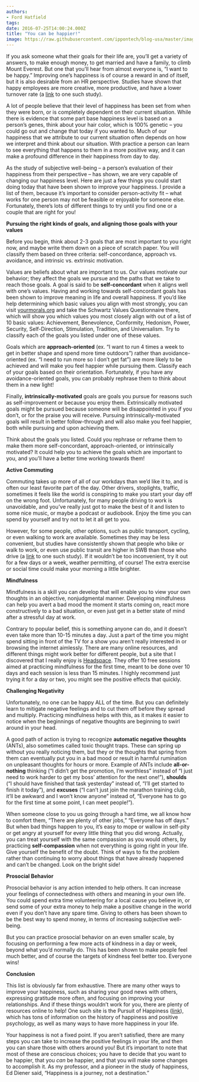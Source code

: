 ```yaml
---
authors:
- Ford Hatfield
tags:
date: 2016-07-25T14:00:24.000Z
title: "You can be happier!"
image: https://raw.githubusercontent.com/ippontech/blog-usa/master/images/2016/12/positivity-1-1-1.jpg
---
```


If you ask someone what their goals for their life are, you’ll get a variety of answers, to make enough money, to get married and have a family, to climb Mount Everest. But one that you’ll hear from almost everyone is, “I want to be happy.” Improving one’s happiness is of course a reward in and of itself, but it is also desirable from an HR perspective. Studies have shown that happy employees are more creative, more productive, and have a lower turnover rate (a [link](http://ftp.iza.org/dp9096.pdf) to one such study).

<span style="font-weight: 400;">A lot of people believe that their level of happiness has been set from when they were born, or is completely dependent on their current situation. While there is evidence that some part base happiness level is based on a person’s genes, think about your hair color, which is 100% genetic – you could go out and change that today if you wanted to. Much of our happiness that we attribute to our current situation often depends on how we interpret and think about our situation. With practice a person can learn to see everything that happens to them in a more positive way, and it can make a profound difference in their happiness from day to day.</span>

<span style="font-weight: 400;">As the study of subjective well-being – a person’s evaluation of their happiness from their perspective – has shown, we are very capable of changing our happiness level. Here are just a few things you could start doing today that have been shown to improve your happiness. I provide a list of them, because it’s important to consider person-activity fit – what works for one person may not be feasible or enjoyable for someone else. Fortunately, there’s lots of different things to try until you find one or a couple that are right for you!</span>

**Pursuing the right kinds of goals, and aligning those goals with your values**

<span style="font-weight: 400;">Before you begin, think about 2-3 goals that are most important to you right now, and maybe write them down on a piece of scratch paper. You will classify them based on three criteria: self-concordance, approach vs. avoidance, and intrinsic vs. extrinsic motivation.</span>

<span style="font-weight: 400;">Values are beliefs about what are important to us. Our values motivate our behavior; they affect the goals we pursue and the paths that we take to reach those goals. A goal is said to be </span>**self-concordant**<span style="font-weight: 400;"> when it aligns well with one’s values. Having and working towards self-concordant goals has been shown to improve meaning in life and overall happiness. If you’d like help determining which basic values you align with most strongly, you can visit [yourmorals.org](http://www.yourmorals.org/explore.php)</span><span style="font-weight: 400;"> and take the Schwartz Values Questionnaire there, which will show you which values you most closely align with out of a list of 10 basic values: Achievement, Benevolence, Conformity, Hedonism, Power, Security, Self-Direction, Stimulation, Tradition, and Universalism. Try to classify each of the goals you listed under one of these values.</span>

<span style="font-weight: 400;">Goals which are </span>**approach-oriented**<span style="font-weight: 400;"> (ex. “I want to run 4 times a week to get in better shape and spend more time outdoors”) rather than avoidance-oriented (ex. “I need to run more so I don’t get fat”) are more likely to be achieved and will make you feel happier while pursuing them. Classify each of your goals based on their orientation. Fortunately, if you have any avoidance-oriented goals, you can probably rephrase them to think about them in a new light!</span>

<span style="font-weight: 400;">Finally, </span>**intrinsically-motivated**<span style="font-weight: 400;"> goals are goals you pursue for reasons such as self-improvement or because you enjoy them. Extrinsically motivated goals might be pursued because someone will be disappointed in you if you don’t, or for the praise you will receive. Pursuing intrinsically-motivated goals will result in better follow-through and will also make you feel happier, both while pursuing and upon achieving them.</span>

<span style="font-weight: 400;">Think about the goals you listed. Could you rephrase or reframe them to make them more self-concordant, approach-oriented, or intrinsically motivated? It could help you to achieve the goals which are important to you, and you’ll have a better time working towards them!</span>

**Active Commuting**

<span style="font-weight: 400;">Commuting takes up more of all of our workdays than we’d like it to, and is often our least favorite part of the day. Other drivers, stoplights, traffic, sometimes it feels like the world is conspiring to make you start your day off on the wrong foot. Unfortunately, for many people driving to work is unavoidable, and you’ve really just got to make the best of it and listen to some nice music, or maybe a podcast or audiobook. Enjoy the time you can spend by yourself and try not to let it all get to you. </span>

<span style="font-weight: 400;">However, for some people, other options, such as public transport, cycling, or even walking to work are available. Sometimes they may be less convenient, but studies have consistently shown that people who bike or walk to work, or even use public transit are higher in SWB than those who drive (a [link](http://www.sciencedirect.com/science/article/pii/S0091743514003144)</span><span style="font-weight: 400;"> to one such study). If it wouldn’t be too inconvenient, try it out for a few days or a week, weather permitting, of course! The extra exercise or social time could make your morning a little brighter.</span>

**Mindfulness**

<span style="font-weight: 400;">Mindfulness is a skill you can develop that will enable you to view your own thoughts in an objective, nonjudgmental manner. Developing mindfulness can help you avert a bad mood the moment it starts coming on, react more constructively to a bad situation, or even just get in a better state of mind after a stressful day at work. </span>

<span style="font-weight: 400;">Contrary to popular belief, this is something anyone can do, and it doesn’t even take more than 10-15 minutes a day. Just a part of the time you might spend sitting in front of the TV for a show you aren’t really interested in or browsing the internet aimlessly. There are many online resources, and different things might work better for different people, but a site that I discovered that I really enjoy is [Headspace](https://www.headspace.com/)</span><span style="font-weight: 400;">. They offer 10 free sessions aimed at practicing mindfulness for the first time, meant to be done over 10 days and each session is less than 15 minutes. I highly recommend just trying it for a day or two, you might see the positive effects that quickly.</span>

**Challenging Negativity**

<span style="font-weight: 400;">Unfortunately, no one can be happy ALL of the time. But you can definitely learn to mitigate negative feelings and to cut them off before they spread and multiply. Practicing mindfulness helps with this, as it makes it easier to notice when the beginnings of negative thoughts are beginning to swirl around in your head. </span>

<span style="font-weight: 400;">A good path of action is trying to recognize </span>**automatic negative thoughts**<span style="font-weight: 400;"> (ANTs), also sometimes called toxic thought traps. These can spring up without you really noticing them, but they or the thoughts that spring from them can eventually put you in a bad mood or result in harmful rumination on unpleasant thoughts for hours or more. Example of ANTs include </span>**all-or-nothing**<span style="font-weight: 400;"> thinking (“I didn’t get the promotion, I’m worthless” instead of “I just need to work harder to get my boss’ attention for the next one!”), </span>**shoulds**<span style="font-weight: 400;"> (“I should have finished that task yesterday” instead of, “I’ll get started to finish it today”), and </span>**excuses**<span style="font-weight: 400;"> (“I can’t just join the marathon training club, it’ll be awkward and I won’t know anyone” instead of, “Everyone has to go for the first time at some point, I can meet people!”).</span>

<span style="font-weight: 400;">When someone close to you us going through a hard time, we all know how to comfort them, “There are plenty of other jobs,” “Everyone has off days.” But when bad things happen to you, it’s easy to mope or wallow in self-pity or get angry at yourself for every little thing that you did wrong. Actually, you can treat yourself with the same compassion as you would others, by practicing </span>**self-compassion**<span style="font-weight: 400;"> when not everything is going right in your life. Give yourself the benefit of the doubt. Think of ways to fix the problem rather than continuing to worry about things that have already happened and can’t be changed. Look on the bright side!</span>

**Prosocial Behavior**

<span style="font-weight: 400;"> Prosocial behavior is any action intended to help others. It can increase your feelings of connectedness with others and meaning in your own life. You could spend extra time volunteering for a local cause you believe in, or send some of your extra money to help make a positive change in the world even if you don’t have any spare time. Giving to others has been shown to be the best way to spend money, in terms of increasing subjective well-being.</span>

<span style="font-weight: 400;">But you can practice prosocial behavior on an even smaller scale, by focusing on performing a few more acts of kindness in a day or week, beyond what you’d normally do. This has been shown to make people feel much better, and of course the targets of kindness feel better too. Everyone wins! </span>

**Conclusion**

<span style="font-weight: 400;">This list is obviously far from exhaustive. There are many other ways to improve your happiness, such as sharing your good news with others, expressing gratitude more often, and focusing on improving your relationships. And if these things wouldn’t work for you, there are plenty of resources online to help! One such site is the Pursuit of Happiness ([link](http://www.pursuit-of-happiness.org/)</span><span style="font-weight: 400;">), which has tons of information on the history of happiness and positive psychology, as well as many ways to have more happiness in your life. </span>

<span style="font-weight: 400;">Your happiness is not a fixed point. If you aren’t satisfied, there are many steps you can take to increase the positive feelings in your life, and then you can share those with others around you! But it’s important to note that most of these are conscious choices; you have to decide that you want to be happier, that you </span>*<span style="font-weight: 400;">can</span>*<span style="font-weight: 400;"> be happier, and that you will make some changes to accomplish it. As my professor, and a pioneer in the study of happiness, Ed Diener said, “Happiness is a journey, not a destination.”</span>

